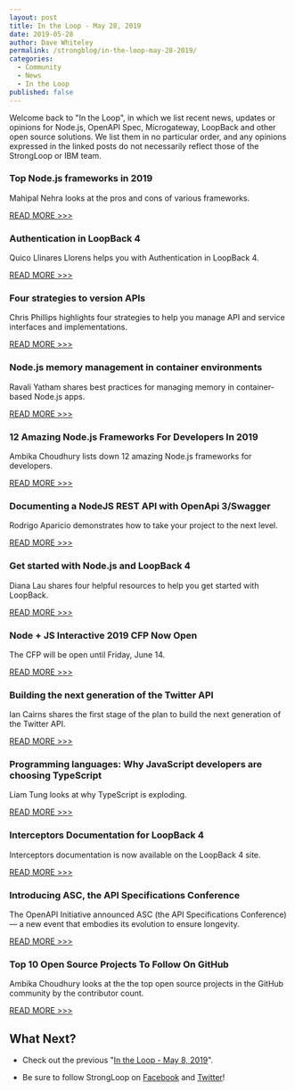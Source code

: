 ```yaml
---
layout: post
title: In the Loop - May 28, 2019
date: 2019-05-28
author: Dave Whiteley
permalink: /strongblog/in-the-loop-may-28-2019/
categories:
  - Community
  - News
  - In the Loop
published: false
---
```


Welcome back to "In the Loop", in which we list recent news, updates or opinions for Node.js, OpenAPI Spec, Microgateway, LoopBack and other open source solutions. We list them in no particular order, and any opinions expressed in the linked posts do not necessarily reflect those of the StrongLoop or IBM team.
<!--more-->

### Top Node.js frameworks in 2019

Mahipal Nehra looks at the pros and cons of various frameworks.

[READ MORE >>>](https://www.whatech.com/development/blog/597726-top-node-js-frameworks-in-2019)

### Authentication in LoopBack 4

Quico Llinares Llorens helps you with Authentication in LoopBack 4.

[READ MORE >>>](https://medium.com/@quicoll14/authentication-in-loopback-4-cb4c6b1adc1f)

### Four strategies to version APIs

Chris Phillips highlights four strategies to help you manage API and service interfaces and implementations. 

[READ MORE >>>](https://chrisphillips-cminion.github.io/apiconnect/2019/05/24/apiversioning.html)

### Node.js memory management in container environments

Ravali Yatham shares best practices for managing memory in container-based Node.js apps.

[READ MORE >>>](https://developer.ibm.com/articles/nodejs-memory-management-in-container-environments/)

### 12 Amazing Node.js Frameworks For Developers In 2019

Ambika Choudhury lists down 12 amazing Node.js frameworks for developers.

[READ MORE >>>](https://www.analyticsindiamag.com/12-amazing-node-js-frameworks-for-developers-in-2019/)

### Documenting a NodeJS REST API with OpenApi 3/Swagger

Rodrigo Aparicio demonstrates how to take your project to the next level.

[READ MORE >>>](https://medium.com/wolox-driving-innovation/documenting-a-nodejs-rest-api-with-openapi-3-swagger-5deee9f50420)

### Get started with Node.js and LoopBack 4

Diana Lau shares four helpful resources to help you get started with LoopBack.

[READ MORE >>>](https://developer.ibm.com/articles/get-started-with-nodejs-and-loopback-4/)

### Node + JS Interactive 2019 CFP Now Open

The CFP will be open until Friday, June 14.

[READ MORE >>>](https://events.linuxfoundation.org/events/nodejs-interactive-2019/)

### Building the next generation of the Twitter API

Ian Cairns shares the first stage of the plan to build the next generation of the Twitter API.  

[READ MORE >>>](https://blog.twitter.com/developer/en_us/topics/tools/2019/building-the-next-generation-of-the-twitter-api.html)

### Programming languages: Why JavaScript developers are choosing TypeScript

Liam Tung looks at why TypeScript is exploding.

[READ MORE >>>](https://www.zdnet.com/article/programming-languages-why-javascript-developers-are-choosing-typescript/)

### Interceptors Documentation for LoopBack 4 

Interceptors documentation is now available on the LoopBack 4 site.

[READ MORE >>>](https://loopback.io/doc/en/lb4/Interceptors.html)

### Introducing ASC, the API Specifications Conference

The OpenAPI Initiative announced ASC (the API Specifications Conference) — a new event that embodies its evolution to ensure longevity. 

[READ MORE >>>](https://www.openapis.org/blog/2019/05/08/introducing-asc-the-api-specifications-conference)

### Top 10 Open Source Projects To Follow On GitHub

Ambika Choudhury looks at the the top open source projects in the GitHub community by the contributor count. 

[READ MORE >>>](https://www.analyticsindiamag.com/top-10-open-source-projects-to-follow-on-github/)

## What Next?

* Check out the previous "[In the Loop - May 8, 2019](https://strongloop.com/strongblog/in-the-loop-may-08-2019/)".

* Be sure to follow StrongLoop on [Facebook](https://www.facebook.com/strongloop/) and [Twitter](https://twitter.com/StrongLoop)!
